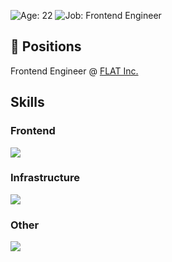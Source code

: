 ![Age: 22](https://img.shields.io/badge/age-22-green?style=for-the-badge)
![Job: Frontend Engineer](https://img.shields.io/badge/work-frontend%20engineer-orange?style=for-the-badge)  

## 📛 Positions
Frontend Engineer @ [FLAT Inc.](https://wd-flat.com/)

<h2>Skills</h2>

<div align="left">
  <h3>Frontend</h3>
  <div><img src="https://skillicons.dev/icons?i=figma,ts,react,nextjs,vue,nuxtjs,astro,sass,tailwind,vite,threejs,xd,ps" /></div>
  
  <h3>Infrastructure</h3>
  <div><img src="https://skillicons.dev/icons?i=vercel,netlify,docker" /></div>
    
  <h3>Other</h3>
  <div><img src="https://skillicons.dev/icons?i=github,githubactions,idea" /></div>
</div>
